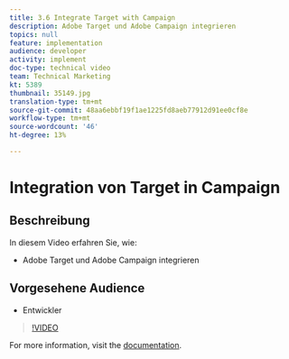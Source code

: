 ```yaml
---
title: 3.6 Integrate Target with Campaign
description: Adobe Target und Adobe Campaign integrieren
topics: null
feature: implementation
audience: developer
activity: implement
doc-type: technical video
team: Technical Marketing
kt: 5389
thumbnail: 35149.jpg
translation-type: tm+mt
source-git-commit: 48aa6ebbf19f1ae1225fd8aeb77912d91ee0cf8e
workflow-type: tm+mt
source-wordcount: '46'
ht-degree: 13%

---
```



# Integration von Target in Campaign

## Beschreibung

In diesem Video erfahren Sie, wie:

* Adobe Target und Adobe Campaign integrieren

## Vorgesehene Audience

* Entwickler

>[!VIDEO](https://video.tv.adobe.com/v/35149/?quality=12)

For more information, visit the [documentation](https://docs.adobe.com/content/help/en/target/using/integrate/campaign-and-target.html).

